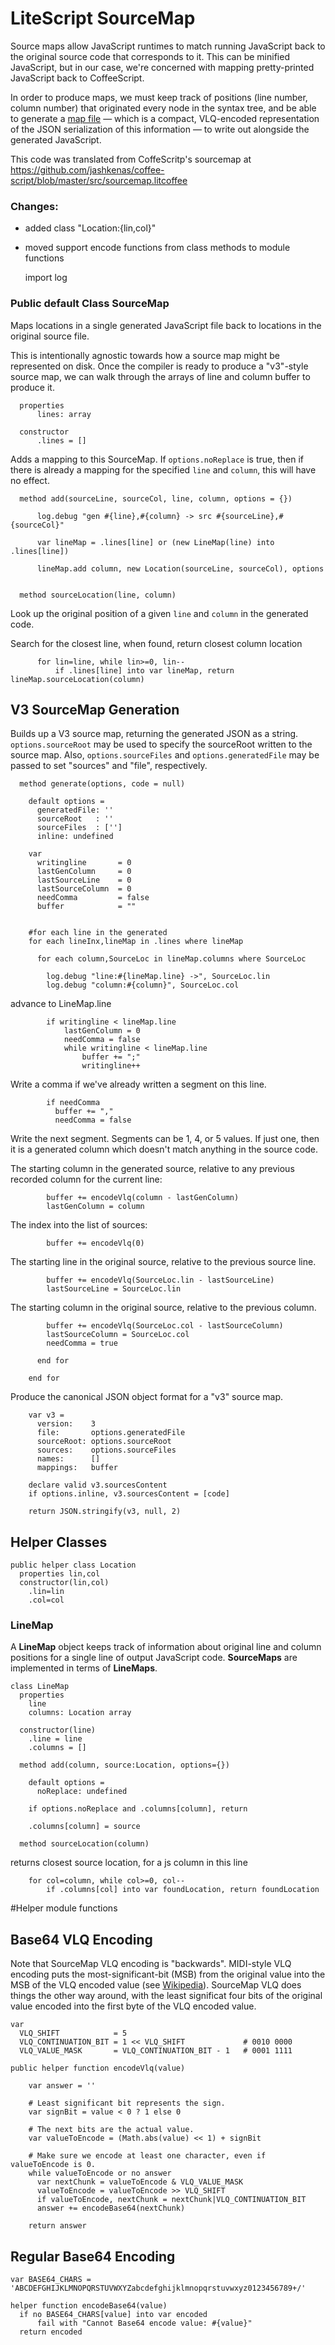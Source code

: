 # LiteScript SourceMap

Source maps allow JavaScript runtimes to match running JavaScript back to
the original source code that corresponds to it. This can be minified
JavaScript, but in our case, we're concerned with mapping pretty-printed
JavaScript back to CoffeeScript.

In order to produce maps, we must keep track of positions (line number, column number)
that originated every node in the syntax tree, and be able to generate a
[map file](https://docs.google.com/document/d/1U1RGAehQwRypUTovF1KRlpiOFze0b-_2gc6fAH0KY0k/edit)
— which is a compact, VLQ-encoded representation of the JSON serialization
of this information — to write out alongside the generated JavaScript.

This code was translated from CoffeScritp's sourcemap at
https://github.com/jashkenas/coffee-script/blob/master/src/sourcemap.litcoffee

### Changes: 
- added class "Location:{lin,col}"
- moved support encode functions from class methods to module functions

    import log

### Public default Class SourceMap

Maps locations in a single generated JavaScript file back to locations in
the original source file.

This is intentionally agnostic towards how a source map might be represented on
disk. Once the compiler is ready to produce a "v3"-style source map, we can walk
through the arrays of line and column buffer to produce it.

      properties 
          lines: array

      constructor
          .lines = []

Adds a mapping to this SourceMap.
If `options.noReplace` is true, then if there is already a mapping 
for the specified `line` and `column`, this will have no effect.

      method add(sourceLine, sourceCol, line, column, options = {}) 

          log.debug "gen #{line},#{column} -> src #{sourceLine},#{sourceCol}"

          var lineMap = .lines[line] or (new LineMap(line) into .lines[line])

          lineMap.add column, new Location(sourceLine, sourceCol), options


      method sourceLocation(line, column)

Look up the original position of a given 
`line` and `column` in the generated code.

Search for the closest line, when found, return closest column location

          for lin=line, while lin>=0, lin--
              if .lines[line] into var lineMap, return lineMap.sourceLocation(column)

V3 SourceMap Generation
-----------------------

Builds up a V3 source map, returning the generated JSON as a string.
`options.sourceRoot` may be used to specify the sourceRoot written to the source
map.  Also, `options.sourceFiles` and `options.generatedFile` may be passed to
set "sources" and "file", respectively.

      method generate(options, code = null) 
        
        default options = 
          generatedFile: ''
          sourceRoot   : ''
          sourceFiles  : ['']
          inline: undefined

        var
          writingline       = 0
          lastGenColumn     = 0
          lastSourceLine    = 0
          lastSourceColumn  = 0
          needComma         = false
          buffer            = ""


        #for each line in the generated 
        for each lineInx,lineMap in .lines where lineMap

          for each column,SourceLoc in lineMap.columns where SourceLoc

            log.debug "line:#{lineMap.line} ->", SourceLoc.lin
            log.debug "column:#{column}", SourceLoc.col

advance to LineMap.line

            if writingline < lineMap.line
                lastGenColumn = 0
                needComma = false
                while writingline < lineMap.line
                    buffer += ";"
                    writingline++

Write a comma if we've already written a segment on this line.

            if needComma
              buffer += ","
              needComma = false

Write the next segment. Segments can be 1, 4, or 5 values.  If just one, then it
is a generated column which doesn't match anything in the source code.

The starting column in the generated source, relative to any previous recorded
column for the current line:

            buffer += encodeVlq(column - lastGenColumn)
            lastGenColumn = column

The index into the list of sources:

            buffer += encodeVlq(0)

The starting line in the original source, relative to the previous source line.

            buffer += encodeVlq(SourceLoc.lin - lastSourceLine)
            lastSourceLine = SourceLoc.lin

The starting column in the original source, relative to the previous column.

            buffer += encodeVlq(SourceLoc.col - lastSourceColumn)
            lastSourceColumn = SourceLoc.col
            needComma = true

          end for

        end for

Produce the canonical JSON object format for a "v3" source map.

        var v3 =
          version:    3
          file:       options.generatedFile
          sourceRoot: options.sourceRoot
          sources:    options.sourceFiles
          names:      []
          mappings:   buffer

        declare valid v3.sourcesContent
        if options.inline, v3.sourcesContent = [code] 

        return JSON.stringify(v3, null, 2)


## Helper Classes

    public helper class Location
      properties lin,col
      constructor(lin,col)
        .lin=lin
        .col=col

### LineMap

A **LineMap** object keeps track of information about original line and column
positions for a single line of output JavaScript code.
**SourceMaps** are implemented in terms of **LineMaps**.

    class LineMap
      properties 
        line
        columns: Location array

      constructor(line)
        .line = line
        .columns = []

      method add(column, source:Location, options={})

        default options = 
          noReplace: undefined

        if options.noReplace and .columns[column], return 
        
        .columns[column] = source

      method sourceLocation(column)

returns closest source location, for a js column in this line

        for col=column, while col>=0, col--
            if .columns[col] into var foundLocation, return foundLocation


#Helper module functions

Base64 VLQ Encoding
-------------------

Note that SourceMap VLQ encoding is "backwards".  MIDI-style VLQ encoding puts
the most-significant-bit (MSB) from the original value into the MSB of the VLQ
encoded value (see [Wikipedia](http://en.wikipedia.org/wiki/File:Uintvar_coding.svg)).
SourceMap VLQ does things the other way around, with the least significat four
bits of the original value encoded into the first byte of the VLQ encoded value.

    var 
      VLQ_SHIFT            = 5
      VLQ_CONTINUATION_BIT = 1 << VLQ_SHIFT             # 0010 0000
      VLQ_VALUE_MASK       = VLQ_CONTINUATION_BIT - 1   # 0001 1111

    public helper function encodeVlq(value) 

        var answer = ''

        # Least significant bit represents the sign.
        var signBit = value < 0 ? 1 else 0

        # The next bits are the actual value.
        var valueToEncode = (Math.abs(value) << 1) + signBit

        # Make sure we encode at least one character, even if valueToEncode is 0.
        while valueToEncode or no answer
          var nextChunk = valueToEncode & VLQ_VALUE_MASK
          valueToEncode = valueToEncode >> VLQ_SHIFT
          if valueToEncode, nextChunk = nextChunk|VLQ_CONTINUATION_BIT 
          answer += encodeBase64(nextChunk)

        return answer


Regular Base64 Encoding
-----------------------

    var BASE64_CHARS = 'ABCDEFGHIJKLMNOPQRSTUVWXYZabcdefghijklmnopqrstuvwxyz0123456789+/'

    helper function encodeBase64(value) 
      if no BASE64_CHARS[value] into var encoded
          fail with "Cannot Base64 encode value: #{value}"
      return encoded

